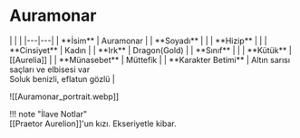 # Auramonar   
  
<div class="grid cards" markdown>  
|  |  |  
|---|---|  
| **İsim** | Auramonar |  
| **Soyadı** |  |  
| **Hizip** |  |  
| **Cinsiyet** | Kadın |  
| **Irk** | Dragon(Gold) |  
| **Sınıf** |  |  
| **Kütük** | [[Aurelia]] |  
| **Münasebet** | Müttefik |  
| **Karakter Betimi** | Altın sarısı saçları ve elbisesi var<br>Soluk benizli, eflatun gözlü |  
  
![[Auramonar_portrait.webp]]  
</div>  
  
!!! note "İlave Notlar"  
	[[Praetor Aurelion]]'un kızı. Ekseriyetle kibar.  
